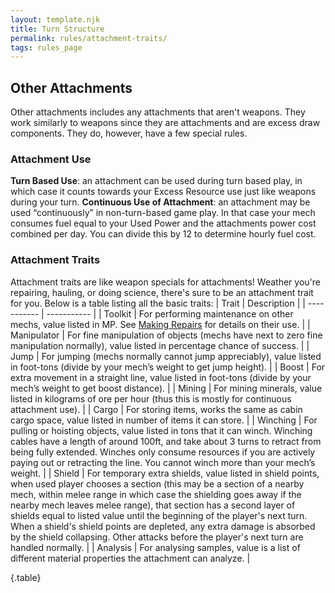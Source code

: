 ```yaml
---
layout: template.njk
title: Turn Structure
permalink: rules/attachment-traits/
tags: rules_page
---
```


## Other Attachments
Other attachments includes any attachments that aren't weapons. They work similarly to weapons since they are attachments and are excess draw components. They do, however, have a few special rules.

### Attachment Use
**Turn Based Use**: an attachment can be used during turn based play, in which case it counts towards your Excess Resource use just like weapons during your turn.
**Continuous Use of Attachment**: an attachment may be used “continuously” in non-turn-based game play. In that case your mech consumes fuel equal to your Used Power and the attachments power cost combined per day. You can divide this by 12 to determine hourly fuel cost.

### Attachment Traits
Attachment traits are like weapon specials for attachments! Weather you're repairing, hauling, or doing science, there's sure to be an attachment trait for you. Below is a table listing all the basic traits:
| Trait       | Description |
| ----------- | ----------- |
| Toolkit     | For performing maintenance on other mechs, value listed in MP. See [Making Repairs](({{site.url}}/rules/making-repairs)) for details on their use. |
| Manipulator | For fine manipulation of objects (mechs have next to zero fine manipulation normally), value listed in percentage chance of success. |
| Jump        | For jumping (mechs normally cannot jump appreciably), value listed in foot-tons (divide by your mech’s weight to get jump height). |
| Boost       | For extra movement in a straight line, value listed in foot-tons (divide by your mech’s weight to get boost distance). |
| Mining      | For mining minerals, value listed in kilograms of ore per hour (thus this is mostly for continuous attachment use). |
| Cargo       | For storing items, works the same as cabin cargo space, value listed in number of items it can store. |
| Winching    | For pulling or hoisting objects, value listed in tons that it can winch. Winching cables have a length of around 100ft, and take about 3 turns to retract from being fully extended. Winches only consume resources if you are actively paying out or retracting the line. You cannot winch more than your mech’s weight. |
| Shield      | For temporary extra shields, value listed in shield points, when used player chooses a section (this may be a section of a nearby mech, within melee range in which case the shielding goes away if the nearby mech leaves melee range), that section has a second layer of shields equal to listed value until the beginning of the player's next turn. When a shield's shield points are depleted, any extra damage is absorbed by the shield collapsing. Other attacks before the player's next turn are handled normally. |
| Analysis    | For analysing samples, value is a list of different material properties the attachment can analyze. |

{.table}